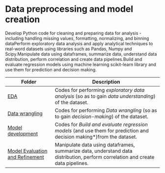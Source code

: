 # Data preprocessing and model creation 
Develop Python code for cleaning and preparing data for analysis - including handling missing values, formatting, normalizing, and binning dataPerform exploratory data analysis and apply analytical techniques to real-word datasets using libraries such as Pandas, Numpy and Scipy.Manipulate data using dataframes, summarize data, understand data distribution, perform correlation and create data pipelines.Build and evaluate regression models using machine learning scikit-learn library and use them for prediction and decision making.


Folder | Description
---|---
[EDA](https://github.com/Nizamdeen-Mohamed/Data-analysis-and-linear-model-creation-Project/blob/main/Exploratory_data_analysis-cars.ipynb) | Codes for performing *exploratory data analysis* (so as to gain *data understanding*) of the dataset.
[Data wrangling](https://github.com/Nizamdeen-Mohamed/Data-analysis-and-linear-model-creation-Project/blob/main/Data-Wrangling%20-%20cars.ipynb) | Codes for performing *Data wrangling* (so as to gain *decision-making*) of the dataset.
[Model development](https://github.com/Nizamdeen-Mohamed/Data-analysis-and-linear-model-creation-Project/blob/main/Model-Development%20-%20cars.ipynb) | Codes for  *Build and evaluate regression models* (and use them for prediction and decision making*)from the dataset.
[Model Evaluation and Refinement](https://github.com/Nizamdeen-Mohamed/Data-analysis-and-linear-model-creation-Project/blob/main/Model_Evaluation_and_Refinement%20-%20cars.ipynb) | Manipulate data using dataframes, summarize data, understand data distribution, perform correlation and create data pipelines.
